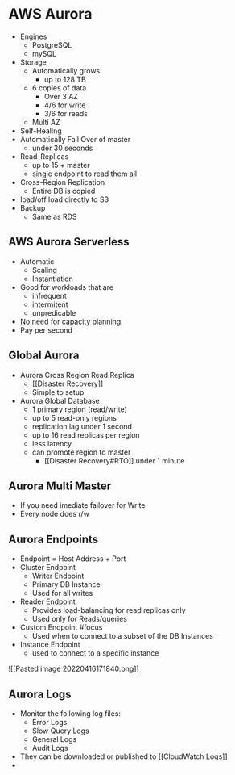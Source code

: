 # AWS Aurora
- Engines
	- PostgreSQL
	- mySQL
- Storage
	- Automatically grows
		- up to 128 TB
	- 6 copies of data
		- Over 3 AZ
		- 4/6 for write
		- 3/6 for reads
	- Multi AZ
- Self-Healing 
- Automatically Fail Over of master
	- under 30 seconds
- Read-Replicas
	- up to 15 + master
	- single endpoint to read them all
- Cross-Region Replication
	- Entire DB is copied 
- load/off load directly to S3
- Backup
	- Same as RDS

## AWS Aurora Serverless
- Automatic
	- Scaling
	- Instantiation
- Good for workloads that are
	- infrequent
	- intermitent 
	- unpredicable
- No need for capacity planning
- Pay per second

## Global Aurora
- Aurora Cross Region Read Replica
	- [[Disaster Recovery]]
	- Simple to setup
- Aurora Global Database
	- 1 primary region (read/write)
	- up to 5 read-only regions
	- replication lag under 1 second
	- up to 16 read replicas per region
	- less latency
	- can promote region to master
		- [[Disaster Recovery#RTO]] under 1 minute

## Aurora Multi Master
- If you need imediate failover for Write
- Every node does r/w

## Aurora Endpoints
- Endpoint = Host Address + Port
- Cluster Endpoint
	- Writer Endpoint 
	- Primary DB Instance
	- Used for all writes
- Reader Endpoint
	- Provides load-balancing for read replicas only
	- Used only for Reads/queries
- Custom Endpoint #focus 
	- Used when to connect to a subset of the DB Instances
- Instance Endpoint
	- used to connect to a specific instance

![[Pasted image 20220416171840.png]]


## Aurora Logs
- Monitor the following log files:
	- Error Logs
	- Slow Query Logs
	- General Logs
	- Audit Logs
- They can be downloaded or published to [[CloudWatch Logs]]
- 